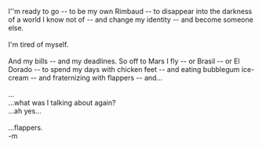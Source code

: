 I''m ready to go -- to be my own Rimbaud -- to disappear into the darkness of a world I know not of -- and change my identity -- and become someone else.  <BR><BR>I'm tired of myself.<BR><BR>And my bills -- and my deadlines.  So off to Mars I fly -- or Brasil -- or El Dorado -- to spend my days with chicken feet -- and eating bubblegum ice-cream -- and fraternizing with flappers -- and...<BR><BR>...<BR>...what was I talking about again?<BR>...ah yes...<BR><BR>...flappers.<br/>
-m
